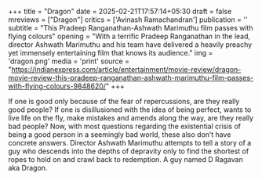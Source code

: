 +++
title = "Dragon"
date = 2025-02-21T17:57:14+05:30
draft = false
mreviews = ["Dragon"]
critics = ['Avinash Ramachandran']
publication = ''
subtitle = "This Pradeep Ranganathan-Ashwath Marimuthu film passes with flying colours"
opening = "With a terrific Pradeep Ranganathan in the lead, director Ashwath Marimuthu and his team have delivered a heavily preachy yet immensely entertaining film that knows its audience."
img = 'dragon.png'
media = 'print'
source = "https://indianexpress.com/article/entertainment/movie-review/dragon-movie-review-this-pradeep-ranganathan-ashwath-marimuthu-film-passes-with-flying-colours-9848620/"
+++

If one is good only because of the fear of repercussions, are they really good people? If one is disillusioned with the idea of being perfect, wants to live life on the fly, make mistakes and amends along the way, are they really bad people? Now, with most questions regarding the existential crisis of being a good person in a seemingly bad world, these also don’t have concrete answers. Director Ashwath Marimuthu attempts to tell a story of a guy who descends into the depths of depravity only to find the shortest of ropes to hold on and crawl back to redemption. A guy named D Ragavan aka Dragon.
